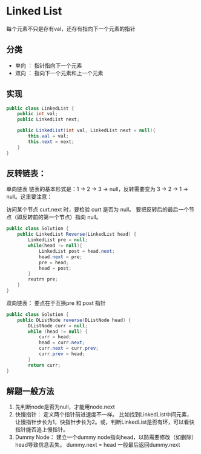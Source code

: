 # Linked List

每个元素不只是存有val，还存有指向下一个元素的指针

## 分类
 * 单向 ： 指针指向下一个元素
 * 双向 ： 指向下一个元素和上一个元素

## 实现
```c#
public class LinkedList {
    public int val;
    public LinkedList next;

    public LinkedList(int val, LinkedList next = null){
        this.val = val;
        this.next = next;
    }
}
```

## 反转链表：
单向链表
链表的基本形式是：1 -> 2 -> 3 -> null，反转需要变为 3 -> 2 -> 1 -> null。这里要注意：

访问某个节点 curt.next 时，要检验 curt 是否为 null。
要把反转后的最后一个节点（即反转前的第一个节点）指向 null。

```c#
public class Solution {
    public LinkedList Reverse(LinkedList head) {
        LinkedList pre = null;
        while(head != null){
            LinkedList post = head.next;
            head.next = pre;
            pre = head;
            head = post;
        }
        reutrn pre;
    }
}

```

双向链表：
要点在于互换pre 和 post 指针

```c#
public class Solution {
    public DListNode reverse(DListNode head) {
        DListNode curr = null;
        while (head != null) {
            curr = head;
            head = curr.next;
            curr.next = curr.prev;
            curr.prev = head;
        }
        return curr;
}

```

## 解题一般方法
1. 先判断node是否为null，才能用node.next 
2. 快慢指针： 定义两个指针前进速度不一样。 比如找到LinkedList中间元素，让慢指针步长为1，快指针步长为2。或，判断LinkedList是否有环，可以看快指针能否追上慢指针。
3. Dummy Node：
建立一个dummy node指向head，以防需要修改（如删除）head导致信息丢失。 dummy.next = head
一般最后返回dummy.next
